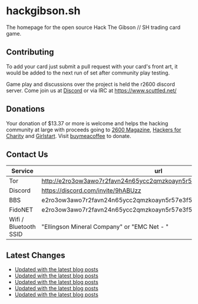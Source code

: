 # hackgibson.sh
The homepage for the open source Hack The Gibson // SH trading card game.


## Contributing

To add your card just submit a pull request with your card's front art, it would be added to the next run of set after community play testing.

Game play and discussions over the project is held the r2600 discord server. Come join us at [Discord](https://discord.com/invite/9hABUzz) or via IRC at https://www.scuttled.net/


## Donations

Your donation of $13.37 or more is welcome and helps the hacking community at large with proceeds going to [2600 Magazine](https://2600.com/), [Hackers for Charity](https://hackersforcharity.org) and [Girlstart](https://girlstart.org).  Visit [buymeacoffee](https://www.buymeacoffee.com/hackgibson.sh) to donate.


## Contact Us

Service | url
-|-
Tor | http://e2ro3ow3awo7r2favn24n65ycc2qmzkoayn5r57e3f56nvjwdcgg32ad.onion
Discord | https://discord.com/invite/9hABUzz
BBS | e2ro3ow3awo7r2favn24n65ycc2qmzkoayn5r57e3f56nvjwdcgg32ad.onion:23
FidoNET | e2ro3ow3awo7r2favn24n65ycc2qmzkoayn5r57e3f56nvjwdcgg32ad.onion:24554
Wifi / Bluetooth SSID | "Ellingson Mineral Company" or "EMC Net - <fidonet address>"

## Latest Changes
<!-- BLOG-POST-LIST:START -->
- [Updated with the latest blog posts](https://github.com/DFW2600/hackgibson.sh/commit/b90eccefdce718aecc2c6bedda96cb0ae51a5528)
- [Updated with the latest blog posts](https://github.com/DFW2600/hackgibson.sh/commit/a15c8dfc17be7cf7c5e51f7af37c4c2a6d7098c7)
- [Updated with the latest blog posts](https://github.com/DFW2600/hackgibson.sh/commit/15c91a5d4393f5f8da8f9a307123559fa8026be6)
- [Updated with the latest blog posts](https://github.com/DFW2600/hackgibson.sh/commit/b1d1efa0a1a6f1331736454e3658aa936eb8d0c9)
- [Updated with the latest blog posts](https://github.com/DFW2600/hackgibson.sh/commit/a54c8754563447e5881a55e32f3e92dedf40cc4e)
<!-- BLOG-POST-LIST:END -->
